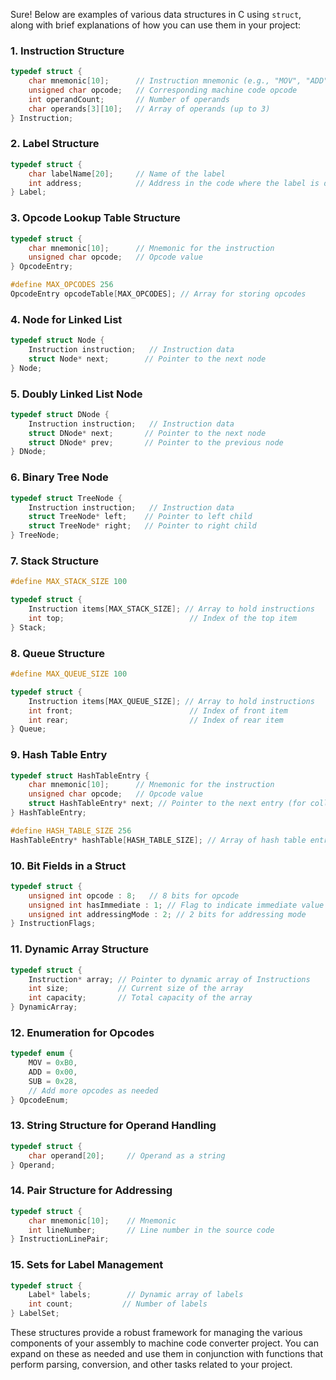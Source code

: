 Sure! Below are examples of various data structures in C using `struct`, along with brief explanations of how you can use them in your project:

### 1. **Instruction Structure**
```c
typedef struct {
    char mnemonic[10];      // Instruction mnemonic (e.g., "MOV", "ADD")
    unsigned char opcode;   // Corresponding machine code opcode
    int operandCount;       // Number of operands
    char operands[3][10];   // Array of operands (up to 3)
} Instruction;
```

### 2. **Label Structure**
```c
typedef struct {
    char labelName[20];     // Name of the label
    int address;            // Address in the code where the label is defined
} Label;
```

### 3. **Opcode Lookup Table Structure**
```c
typedef struct {
    char mnemonic[10];      // Mnemonic for the instruction
    unsigned char opcode;   // Opcode value
} OpcodeEntry;

#define MAX_OPCODES 256
OpcodeEntry opcodeTable[MAX_OPCODES]; // Array for storing opcodes
```

### 4. **Node for Linked List**
```c
typedef struct Node {
    Instruction instruction;   // Instruction data
    struct Node* next;        // Pointer to the next node
} Node;
```

### 5. **Doubly Linked List Node**
```c
typedef struct DNode {
    Instruction instruction;   // Instruction data
    struct DNode* next;       // Pointer to the next node
    struct DNode* prev;       // Pointer to the previous node
} DNode;
```

### 6. **Binary Tree Node**
```c
typedef struct TreeNode {
    Instruction instruction;   // Instruction data
    struct TreeNode* left;    // Pointer to left child
    struct TreeNode* right;   // Pointer to right child
} TreeNode;
```

### 7. **Stack Structure**
```c
#define MAX_STACK_SIZE 100

typedef struct {
    Instruction items[MAX_STACK_SIZE]; // Array to hold instructions
    int top;                            // Index of the top item
} Stack;
```

### 8. **Queue Structure**
```c
#define MAX_QUEUE_SIZE 100

typedef struct {
    Instruction items[MAX_QUEUE_SIZE]; // Array to hold instructions
    int front;                          // Index of front item
    int rear;                           // Index of rear item
} Queue;
```

### 9. **Hash Table Entry**
```c
typedef struct HashTableEntry {
    char mnemonic[10];      // Mnemonic for the instruction
    unsigned char opcode;   // Opcode value
    struct HashTableEntry* next; // Pointer to the next entry (for collision resolution)
} HashTableEntry;

#define HASH_TABLE_SIZE 256
HashTableEntry* hashTable[HASH_TABLE_SIZE]; // Array of hash table entries
```

### 10. **Bit Fields in a Struct**
```c
typedef struct {
    unsigned int opcode : 8;   // 8 bits for opcode
    unsigned int hasImmediate : 1; // Flag to indicate immediate value
    unsigned int addressingMode : 2; // 2 bits for addressing mode
} InstructionFlags;
```

### 11. **Dynamic Array Structure**
```c
typedef struct {
    Instruction* array; // Pointer to dynamic array of Instructions
    int size;           // Current size of the array
    int capacity;       // Total capacity of the array
} DynamicArray;
```

### 12. **Enumeration for Opcodes**
```c
typedef enum {
    MOV = 0xB0,
    ADD = 0x00,
    SUB = 0x28,
    // Add more opcodes as needed
} OpcodeEnum;
```

### 13. **String Structure for Operand Handling**
```c
typedef struct {
    char operand[20];     // Operand as a string
} Operand;
```

### 14. **Pair Structure for Addressing**
```c
typedef struct {
    char mnemonic[10];    // Mnemonic
    int lineNumber;       // Line number in the source code
} InstructionLinePair;
```

### 15. **Sets for Label Management**
```c
typedef struct {
    Label* labels;        // Dynamic array of labels
    int count;           // Number of labels
} LabelSet;
```

These structures provide a robust framework for managing the various components of your assembly to machine code converter project. You can expand on these as needed and use them in conjunction with functions that perform parsing, conversion, and other tasks related to your project.